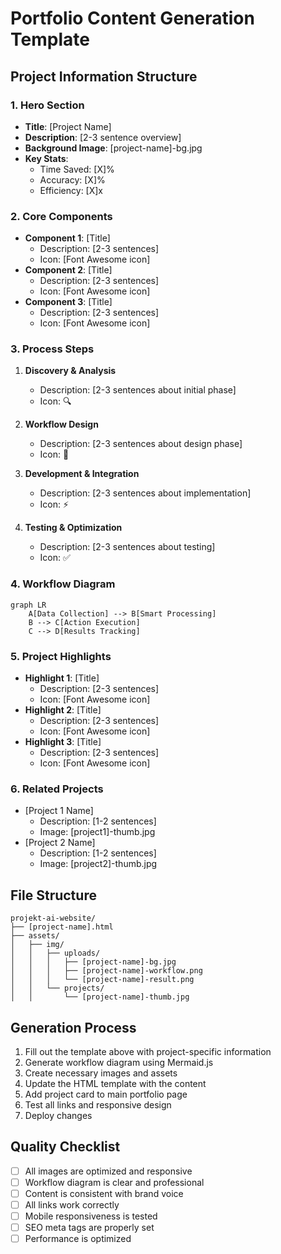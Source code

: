 # Portfolio Content Generation Template

## Project Information Structure

### 1. Hero Section
- **Title**: [Project Name]
- **Description**: [2-3 sentence overview]
- **Background Image**: [project-name]-bg.jpg
- **Key Stats**:
  - Time Saved: [X]%
  - Accuracy: [X]%
  - Efficiency: [X]x

### 2. Core Components
- **Component 1**: [Title]
  - Description: [2-3 sentences]
  - Icon: [Font Awesome icon]
- **Component 2**: [Title]
  - Description: [2-3 sentences]
  - Icon: [Font Awesome icon]
- **Component 3**: [Title]
  - Description: [2-3 sentences]
  - Icon: [Font Awesome icon]

### 3. Process Steps
1. **Discovery & Analysis**
   - Description: [2-3 sentences about initial phase]
   - Icon: 🔍

2. **Workflow Design**
   - Description: [2-3 sentences about design phase]
   - Icon: 📐

3. **Development & Integration**
   - Description: [2-3 sentences about implementation]
   - Icon: ⚡

4. **Testing & Optimization**
   - Description: [2-3 sentences about testing]
   - Icon: ✅

### 4. Workflow Diagram
```mermaid
graph LR
    A[Data Collection] --> B[Smart Processing]
    B --> C[Action Execution]
    C --> D[Results Tracking]
```

### 5. Project Highlights
- **Highlight 1**: [Title]
  - Description: [2-3 sentences]
  - Icon: [Font Awesome icon]
- **Highlight 2**: [Title]
  - Description: [2-3 sentences]
  - Icon: [Font Awesome icon]
- **Highlight 3**: [Title]
  - Description: [2-3 sentences]
  - Icon: [Font Awesome icon]

### 6. Related Projects
- [Project 1 Name]
  - Description: [1-2 sentences]
  - Image: [project1]-thumb.jpg
- [Project 2 Name]
  - Description: [1-2 sentences]
  - Image: [project2]-thumb.jpg

## File Structure
```
projekt-ai-website/
├── [project-name].html
├── assets/
│   ├── img/
│   │   ├── uploads/
│   │   │   ├── [project-name]-bg.jpg
│   │   │   ├── [project-name]-workflow.png
│   │   │   └── [project-name]-result.png
│   │   └── projects/
│   │       └── [project-name]-thumb.jpg
```

## Generation Process
1. Fill out the template above with project-specific information
2. Generate workflow diagram using Mermaid.js
3. Create necessary images and assets
4. Update the HTML template with the content
5. Add project card to main portfolio page
6. Test all links and responsive design
7. Deploy changes

## Quality Checklist
- [ ] All images are optimized and responsive
- [ ] Workflow diagram is clear and professional
- [ ] Content is consistent with brand voice
- [ ] All links work correctly
- [ ] Mobile responsiveness is tested
- [ ] SEO meta tags are properly set
- [ ] Performance is optimized 